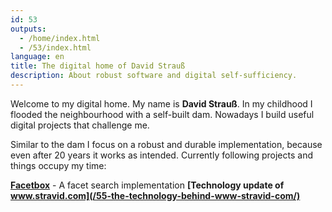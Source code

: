```yaml
---
id: 53
outputs:
  - /home/index.html
  - /53/index.html
language: en
title: The digital home of David Strauß
description: About robust software and digital self-sufficiency.
---
```


Welcome to my digital home. My name is **David Strauß**. In my childhood I flooded the neighbourhood with a self-built dam. Nowadays I build useful digital projects that challenge me.

Similar to the dam I focus on a robust and durable implementation, because even after 20 years it works as intended. Currently following projects and things occupy my time:

**[Facetbox](/56-facetbox/)** - A facet search implementation
**[Technology update of www.stravid.com](/55-the-technology-behind-www-stravid-com/)**
